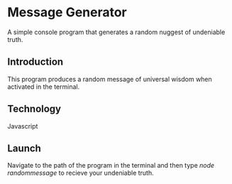 # Message Generator
A simple console program that generates a random nuggest of undeniable truth. 

## Introduction
This program produces a random message of universal wisdom when activated in the terminal. 

## Technology
Javascript

## Launch
Navigate to the path of the program in the terminal and then type *node randommessage* to recieve your undeniable truth. 